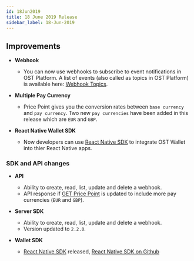```yaml
---
id: 18Jun2019
title: 18 June 2019 Release
sidebar_label: 18-Jun-2019 
---
```


## Improvements

* **Webhook**
    * You can now use webhooks to subscribe to event notifications in OST Platform. A list of events (also called as topics in OST Platform) is available here: [Webhook Topics](/platform/docs/api/#webhook-topics).

* **Multiple Pay Currency**
    * Price Point gives you the conversion rates between `base currency` and `pay currency`. Two new `pay currencies` have been added in this release which are `EUR` and `GBP`. 

* **React Native Wallet SDK**
    * Now developers can use [React Native SDK](/platform/docs/sdk/mobile-wallet-sdks/react-native/) to integrate OST Wallet into thier React Native apps.

### SDK and API changes

* **API**
    * Ability to create, read, list, update and delete a webhook.
    * API response if [GET Price Point](/platform/docs/api/#get-price-point-information) is updated to include more pay currencies (`EUR` and `GBP`).

* **Server SDK**
    * Ability to create, read, list, update and delete a webhook.
    * Version updated to `2.2.0`.

* **Wallet SDK**
    * [React Native SDK](/platform/docs/sdk/mobile-wallet-sdks/react-native/) released, [React Native SDK on Github](https://github.com/ostdotcom/ost-wallet-sdk-react-native)